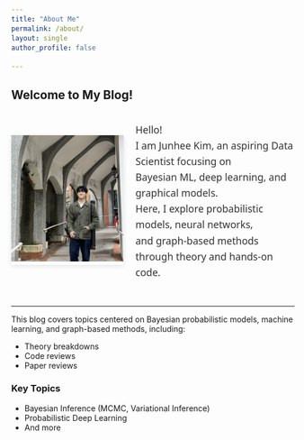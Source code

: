 ```yaml
---
title: "About Me"
permalink: /about/
layout: single
author_profile: false

---
```


## Welcome to My Blog!

<div style="display: flex; align-items: center; gap: 1.5em; margin-bottom: 2em;">

  <!-- Left: Profile photo (square), shift image content down by 6px -->
  <div style="flex-shrink: 0;">
    <img
      src="/assets/img/taipei.png"
      alt="Profile photo"
      style="
        width:200px;
        height:230px;
        object-fit: cover;
        object-position: center -6px;
        box-shadow: 0 2px 8px rgba(0,0,0,0.1);
      " />
  </div>

  <!-- Right: Greeting -->
  <div style="flex-grow: 1;">
    <p style="
        font-family: 'Segoe UI', Tahoma, Geneva, Verdana, sans-serif;
        font-size:1.1rem;
        line-height:1.6;
        color:#333;">
      Hello!<br/>
      I am Junhee Kim, an aspiring Data Scientist focusing on<br/>
      Bayesian ML, deep learning, and graphical models.<br/>
      Here, I explore probabilistic models, neural networks,<br/>
      and graph-based methods through theory and hands-on code.
    </p>
  </div>

</div>

---

This blog covers topics centered on Bayesian probabilistic models, machine learning, and graph-based methods, including:  
- Theory breakdowns  
- Code reviews  
- Paper reviews  

### Key Topics
- Bayesian Inference (MCMC, Variational Inference)  
- Probabilistic Deep Learning
- And more
